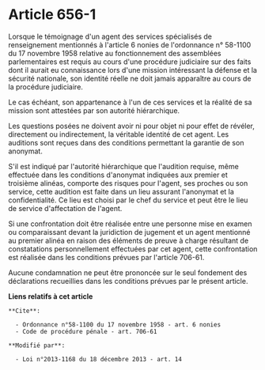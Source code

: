 # Article 656-1

Lorsque le témoignage d'un agent des services spécialisés de renseignement mentionnés à l'article 6 nonies de l'ordonnance n°
58-1100 du 17 novembre 1958 relative au fonctionnement des assemblées parlementaires est requis au cours d'une procédure
judiciaire sur des faits dont il aurait eu connaissance lors d'une mission intéressant la défense et la sécurité nationale,
son identité réelle ne doit jamais apparaître au cours de la procédure judiciaire. 

Le cas échéant, son appartenance à l'un de ces services et la réalité de sa mission sont attestées par son autorité
hiérarchique. 

Les questions posées ne doivent avoir ni pour objet ni pour effet de révéler, directement ou indirectement, la véritable
identité de cet agent. Les auditions sont reçues dans des conditions permettant la garantie de son anonymat. 

S'il est indiqué par l'autorité hiérarchique que l'audition requise, même effectuée dans les conditions d'anonymat indiquées
aux premier et troisième alinéas, comporte des risques pour l'agent, ses proches ou son service, cette audition est faite
dans un lieu assurant l'anonymat et la confidentialité. Ce lieu est choisi par le chef du service et peut être le lieu de
service d'affectation de l'agent. 

Si une confrontation doit être réalisée entre une personne mise en examen ou comparaissant devant la juridiction de jugement
et un agent mentionné au premier alinéa en raison des éléments de preuve à charge résultant de constatations personnellement
effectuées par cet agent, cette confrontation est réalisée dans les conditions prévues par l'article 706-61. 

Aucune condamnation ne peut être prononcée sur le seul fondement des déclarations recueillies dans les conditions prévues par
le présent article.

**Liens relatifs à cet article**

	**Cite**:

	  - Ordonnance n°58-1100 du 17 novembre 1958 - art. 6 nonies
	  - Code de procédure pénale - art. 706-61

	**Modifié par**:

	  - Loi n°2013-1168 du 18 décembre 2013 - art. 14
